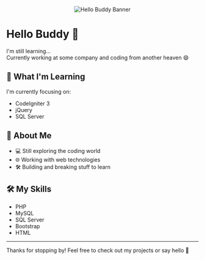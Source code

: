 <!-- Header Banner -->
<p align="center">
  <img src="https://github.com/username/repo-name/blob/main/hehe?raw=true" alt="Hello Buddy Banner" />
</p>

# Hello Buddy 👋

I'm still learning...  
Currently working at some company and coding from another heaven 😄

## 🧠 What I'm Learning
I'm currently focusing on:
- CodeIgniter 3
- jQuery
- SQL Server

## 💼 About Me
- 💻 Still exploring the coding world
- 🌐 Working with web technologies
- 🛠️ Building and breaking stuff to learn

## 🛠️ My Skills
- PHP
- MySQL
- SQL Server
- Bootstrap
- HTML

---

Thanks for stopping by! Feel free to check out my projects or say hello 🚀
